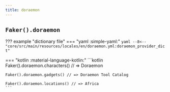 ```yaml
---
title: doraemon
---
```


## `Faker().doraemon`

??? example "dictionary file"
    === "yaml :simple-yaml:"
        ```yaml
        --8<-- "core/src/main/resources/locales/en/doraemon.yml:doraemon_provider_dict"
        ```

=== "kotlin :material-language-kotlin:"
    ```kotlin
    Faker().doraemon.characters() // => Doraemon

    Faker().doraemon.gadgets() // => Doraemon Tool Catalog

    Faker().doraemon.locations() // => Africa
    ```
